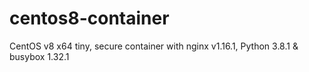 # centos8-container
CentOS v8 x64 tiny, secure container with nginx v1.16.1, Python 3.8.1 &amp; busybox 1.32.1
